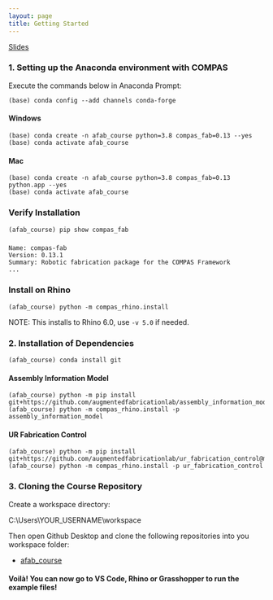```yaml
---
layout: page
title: Getting Started
---
```


[Slides](https://docs.google.com/presentation/d/1XW2h3WrHfVG4USUCjJp5Sgxk5VMwEWn4va1VxWz6eRc/edit?usp=sharing)

### 1. Setting up the Anaconda environment with COMPAS

Execute the commands below in Anaconda Prompt:
	
    (base) conda config --add channels conda-forge

#### Windows
    (base) conda create -n afab_course python=3.8 compas_fab=0.13 --yes
    (base) conda activate afab_course

#### Mac
    (base) conda create -n afab_course python=3.8 compas_fab=0.13 python.app --yes
    (base) conda activate afab_course
    

### Verify Installation

    (afab_course) pip show compas_fab
###
    Name: compas-fab
    Version: 0.13.1
    Summary: Robotic fabrication package for the COMPAS Framework
    ...

### Install on Rhino

    (afab_course) python -m compas_rhino.install

NOTE: This installs to Rhino 6.0, use `-v 5.0` if needed.


### 2. Installation of Dependencies

    (afab_course) conda install git

#### Assembly Information Model
    
    (afab_course) python -m pip install git+https://github.com/augmentedfabricationlab/assembly_information_model@master#egg=assembly_information_model
    (afab_course) python -m compas_rhino.install -p assembly_information_model

#### UR Fabrication Control
    
    (afab_course) python -m pip install git+https://github.com/augmentedfabricationlab/ur_fabrication_control@master#egg=ur_fabrication_control
    (afab_course) python -m compas_rhino.install -p ur_fabrication_control


### 3. Cloning the Course Repository

Create a workspace directory:

C:\Users\YOUR_USERNAME\workspace

Then open Github Desktop and clone the following repositories into you workspace folder:

* [afab_course](https://github.com/augmentedfabricationlab/afab_course)




#### Voilà! You can now go to VS Code, Rhino or Grasshopper to run the example files!
